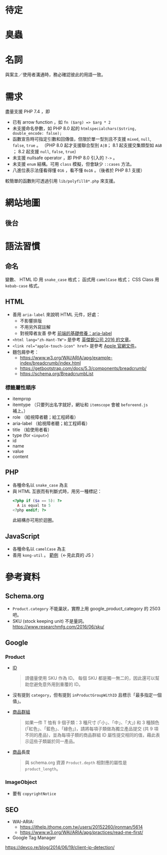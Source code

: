 # 待定



# 臭蟲


# 名詞

與案主／使用者溝通時，務必確認彼此的用語一致。


# 需求

盡量支援 PHP 7.4 ，即
* 已有 arrow function ，如 `fn ($arg) => $arg * 2`
* 未支援命名參數，如 PHP 8.0 起的 `htmlspecialchars($string, double_encode: false);`
* 函數宣告時可指定引數和回傳值，但限於單一型別且不支援 `mixed`, `null`, `false`, `true` 。
  （PHP 8.0 起才支援聯合型別 `A|B`； 8.1 起支援交集類型如 `A&B` ； 8.2 起支援 `null`, `false`, `true`）
* 未支援 nullsafe operator ，即 PHP 8.0 引入的 `?->` 。
* 未支援 `enum` 結構。可用 `class` 模擬，但會缺少 `::cases` 方法。
* 八進位表示法僅看得懂 `016` ，看不懂 `0o16` 。（後者於 PHP 8.1 支援）

較簡單的函數則可透過引用 `lib/polyfill8*.php` 來支援。

# 網站地圖


## 後台



# 語法習慣

## 命名

變數、 HTML ID 用 `snake_case` 格式；
函式用 `camelCase` 格式；
CSS Class 用 `kebab-case` 格式。

## HTML

* 善用 `aria-label` 來說明 HTML 元件，好處：
  * 不影響排版
  * 不用另外寫註解
  * 對視障者友善
  參考 [前端的基礎修養：aria-label](https://lepture.com/zh/2015/fe-aria-label)
* `<html lang="zh-Hant-TW">` 是參考 [英傑銳公司 2016 的文章](https://www.injerry.com/blog_view/125)。
* `<link rel="apple-touch-icon" href>` 是參考 [Apple 官網文件](https://developer.apple.com/library/archive/documentation/AppleApplications/Reference/SafariWebContent/ConfiguringWebApplications/ConfiguringWebApplications.html)。
* 麵包屑參考：
  * https://www.w3.org/WAI/ARIA/apg/example-index/breadcrumb/index.html
  * https://getbootstrap.com/docs/5.3/components/breadcrumb/
  * https://schema.org/BreadcrumbList

### 標籤屬性順序

* itemprop
* itemtype （只要列出名字就好，網址和 `itemscope` 會被 `beforeend.js` 補上。）
* role （給視障者聽；給工程師看）
* aria-label （給視障者聽；給工程師看）
* title （給使用者看）
* type (for `<input>`)
* id
* name
* value
* content


## PHP

* 各種命名以 `snake_case` 為主
* 與 HTML 互嵌而有判斷式時，用另一種標記：
  ```php
  <?php if ($a == 5): ?>
	A is equal to 5
  <?php endif; ?>
  ```
  此結構亦可用於迴圈。



## JavaScript

* 各種命名以 `camelCase` 為主
* 善用 `kong-util` 。
  [範例](https://kong0107.github.io/kong-util/demo.html)（←見此頁的 JS ）



# 參考資料

## Schema.org
* `Product.category` 不能巢狀，實際上用 google_product_category 的 2503 吧。
* SKU (stock keeping unit) 不是量詞。 https://www.researchmfg.com/2016/06/sku/

## Google

### Product

* [ID](https://support.google.com/merchants/answer/6324405?hl=zh-Hant&ref_topic=6324338)
  > 請儘量使用 SKU 作為 ID。
  > 每個 SKU 都是獨一無二的，因此還可以幫助您避免意外用到重覆的 ID。

* 沒有提到 `category`，但有提到 `inProductGroupWithID` 且標示「最多指定一個值」。

* [商品群組](https://support.google.com/merchants/answer/6324507?hl=zh-Hant)
  > 如果一件 T 恤有 9 個子類：3 種尺寸 (「小」、「中」、「大」) 和 3 種顏色 (「紅色」、「藍色」、「綠色」)，請將每項子類做為獨立產品提交 (共 9 項不同的產品)，並為每項子類的商品群組 ID 屬性提交相同的值，藉此表示這些子類屬於同一產品。

* [商品](https://support.google.com/merchants/answer/11018531?hl=zh-Hant)長度
  > 與 schema.org 資源 `Product.depth` 相對應的屬性是 `product_length`。


### ImageObject
* 要有 `copyrightNotice`


## SEO
* WAI-ARIA:
  * https://ithelp.ithome.com.tw/users/20152260/ironman/5614
  * https://www.w3.org/WAI/ARIA/apg/practices/read-me-first/
* Google Tag Manager

https://devco.re/blog/2014/06/19/client-ip-detection/
